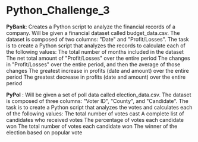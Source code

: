 # Python_Challenge_3
**PyBank**: 
Creates a Python script to analyze the financial records of a company. Will be given a financial dataset called budget_data.csv. The dataset is composed of two columns: "Date" and "Profit/Losses".
The task is to create a Python script that analyzes the records to calculate each of the following values:
The total number of months included in the dataset
The net total amount of "Profit/Losses" over the entire period
The changes in "Profit/Losses" over the entire period, and then the average of those changes
The greatest increase in profits (date and amount) over the entire period
The greatest decrease in profits (date and amount) over the entire period

**PyPol** : 
Will be given a set of poll data called election_data.csv. The dataset is composed of three columns: "Voter ID", "County", and "Candidate". 
The task is to create a Python script that analyzes the votes and calculates each of the following values:
The total number of votes cast
A complete list of candidates who received votes
The percentage of votes each candidate won
The total number of votes each candidate won
The winner of the election based on popular vote
